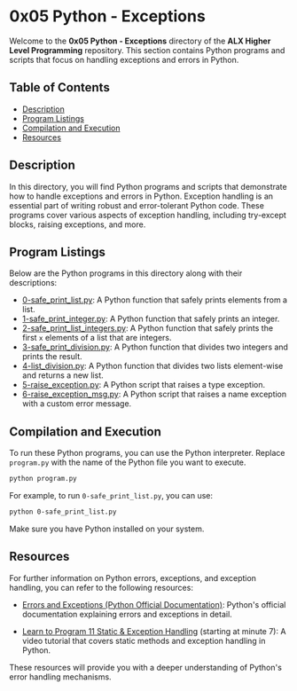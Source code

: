 # 0x05 Python - Exceptions

Welcome to the **0x05 Python - Exceptions** directory of the **ALX Higher Level Programming** repository. This section contains Python programs and scripts that focus on handling exceptions and errors in Python.

## Table of Contents

- [Description](#description)
- [Program Listings](#program-listings)
- [Compilation and Execution](#compilation-and-execution)
- [Resources](#resources)

## Description

In this directory, you will find Python programs and scripts that demonstrate how to handle exceptions and errors in Python. Exception handling is an essential part of writing robust and error-tolerant Python code. These programs cover various aspects of exception handling, including try-except blocks, raising exceptions, and more.

## Program Listings

Below are the Python programs in this directory along with their descriptions:

- [0-safe_print_list.py](0-safe_print_list.py): A Python function that safely prints elements from a list.
- [1-safe_print_integer.py](1-safe_print_integer.py): A Python function that safely prints an integer.
- [2-safe_print_list_integers.py](2-safe_print_list_integers.py): A Python function that safely prints the first `x` elements of a list that are integers.
- [3-safe_print_division.py](3-safe_print_division.py): A Python function that divides two integers and prints the result.
- [4-list_division.py](4-list_division.py): A Python function that divides two lists element-wise and returns a new list.
- [5-raise_exception.py](5-raise_exception.py): A Python script that raises a type exception.
- [6-raise_exception_msg.py](6-raise_exception_msg.py): A Python script that raises a name exception with a custom error message.

## Compilation and Execution

To run these Python programs, you can use the Python interpreter. Replace `program.py` with the name of the Python file you want to execute.

```bash
python program.py
```

For example, to run `0-safe_print_list.py`, you can use:

```bash
python 0-safe_print_list.py
```

Make sure you have Python installed on your system.

## Resources

For further information on Python errors, exceptions, and exception handling, you can refer to the following resources:

- [Errors and Exceptions (Python Official Documentation)](https://docs.python.org/3/tutorial/errors.html): Python's official documentation explaining errors and exceptions in detail.

- [Learn to Program 11 Static & Exception Handling](https://www.youtube.com/watch?v=2Gu9Jw1kCjo) (starting at minute 7): A video tutorial that covers static methods and exception handling in Python.

These resources will provide you with a deeper understanding of Python's error handling mechanisms.
